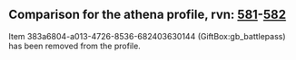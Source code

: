 ## Comparison for the athena profile, rvn: [581](https://github.com/PRO100KatYT/FortniteProfileRevisions/tree/main/profiles/athena/581%20athena.json)-[582](https://github.com/PRO100KatYT/FortniteProfileRevisions/tree/main/profiles/athena/582%20athena.json)

Item 383a6804-a013-4726-8536-682403630144 (GiftBox:gb_battlepass) has been removed from the profile.
<br><br>
